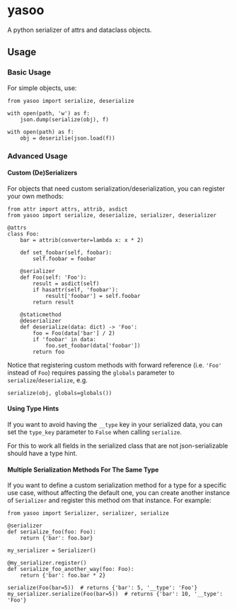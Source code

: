# yasoo
A python serializer of attrs and dataclass objects.

## Usage
### Basic Usage
For simple objects, use:
```
from yasoo import serialize, deserialize

with open(path, 'w') as f:
    json.dump(serialize(obj), f)

with open(path) as f:
    obj = deserizlie(json.load(f))
```
### Advanced Usage
#### Custom (De)Serializers
For objects that need custom serialization/deserialization, you can register your own methods:
```
from attr import attrs, attrib, asdict
from yasoo import serialize, deserialize, serializer, deserializer

@attrs
class Foo:
    bar = attrib(converter=lambda x: x * 2)

    def set_foobar(self, foobar):
        self.foobar = foobar

    @serializer
    def Foo(self: 'Foo'):
        result = asdict(self)
        if hasattr(self, 'foobar'):
            result['foobar'] = self.foobar
        return result

    @staticmethod
    @deserializer
    def deserialize(data: dict) -> 'Foo':
        foo = Foo(data['bar'] / 2)
        if 'foobar' in data:
            foo.set_foobar(data['foobar'])
        return foo
```
Notice that registering custom methods with forward reference (i.e. `'Foo'` instead of `Foo`) requires passing the `globals` parameter to `serialize`/`deserialize`, e.g.
```
serialize(obj, globals=globals())
```
#### Using Type Hints
If you want to avoid having the `__type` key in your serialized data, you can set the `type_key` parameter to `False` when calling `serialize`.

For this to work all fields in the serialized class that are not json-serializable should have a type hint.
#### Multiple Serialization Methods For The Same Type
If you want to define a custom serialization method for a type for a specific use case, without affecting the default one, you can create another instance of `Serializer` and register this method om that instance. For example:
```
from yasoo import Serializer, serializer, serialize

@serializer
def serialize_foo(foo: Foo):
    return {'bar': foo.bar}

my_serializer = Serializer()

@my_serializer.register()
def serialize_foo_another_way(foo: Foo):
    return {'bar': foo.bar * 2}

serialize(Foo(bar=5))  # returns {'bar': 5, '__type': 'Foo'}
my_serializer.serialize(Foo(bar=5))  # returns {'bar': 10, '__type': 'Foo'}
```
